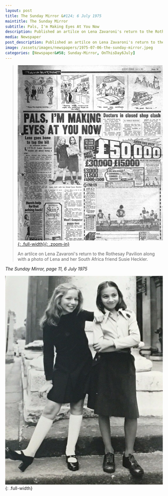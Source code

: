 ```yaml
---
layout: post
title: The Sunday Mirror &#124; 6 July 1975
maintitle: The Sunday Mirror
subtitle: Pals, I'm Making Eyes At You Now
description: Published an artilce on Lena Zavaroni's return to the Rothesay Pavilion along with a photo of Lena and her South Africa friend Susie Heckler.
media: Newspaper
post_description: Published an artilce on Lena Zavaroni's return to the Rothesay Pavilion along with a photo of Lena and her South Africa friend Susie Heckler.
image: /assets/images/newspapers/1975-07-06-the-sunday-mirror.jpeg
categories: [Newspaper&#58; Sunday-Mirror, OnThisDay6July]
---
```


> [![](/assets/images/newspapers/1975-07-06-the-sunday-mirror.jpeg){: .full-width}{: .zoom-in}](/assets/images/newspapers/1975-07-06-the-sunday-mirror.jpeg)
>
> An artilce on Lena Zavaroni's return to the Rothesay Pavilion along with a photo of Lena and her South Africa friend Susie Heckler.

<cite>The Sunday Mirror, page 11, 6 July 1975</cite>

![](/assets/images/newspapers/1975-07-06-the-sunday-mirror-photo.jpg){: .full-width}

